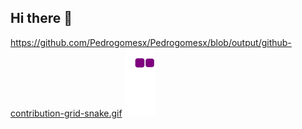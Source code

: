 ## Hi there 👋

<!--
**Pedrogomesx/Pedrogomesx** is a ✨ _special_ ✨ repository because its `README.md` (this file) appears on your GitHub profile.

Here are some ideas to get you started:

- 🔭 I’m currently working on ...
- 🌱 I’m currently learning ...
- 👯 I’m looking to collaborate on ...
- 🤔 I’m looking for help with ...
- 💬 Ask me about ...
- 📫 How to reach me: ...
- 😄 Pronouns: ...
- ⚡ Fun fact: ...
-->
https://github.com/Pedrogomesx/Pedrogomesx/blob/output/github-contribution-grid-snake.gif
![snake gif](https://github.com/Pedrogomesx/Pedrogomesx/blob/output/github-contribution-grid-snake.gif)
